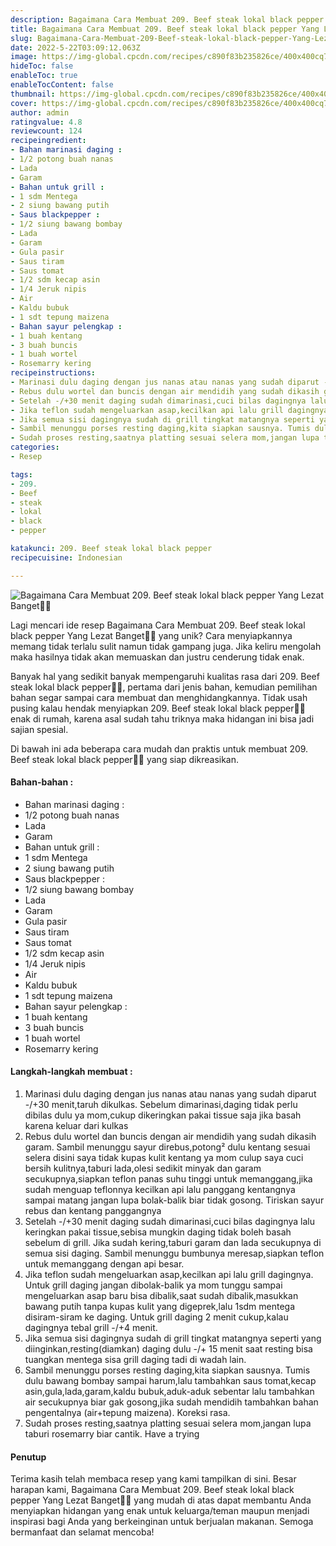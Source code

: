 ```yaml
---
description: Bagaimana Cara Membuat 209. Beef steak lokal black pepper Yang Lezat Banget"
title: Bagaimana Cara Membuat 209. Beef steak lokal black pepper Yang Lezat Banget
slug: Bagaimana-Cara-Membuat-209-Beef-steak-lokal-black-pepper-Yang-Lezat-Banget
date: 2022-5-22T03:09:12.063Z
image: https://img-global.cpcdn.com/recipes/c890f83b235826ce/400x400cq70/photo.jpg
hideToc: false
enableToc: true
enableTocContent: false
thumbnail: https://img-global.cpcdn.com/recipes/c890f83b235826ce/400x400cq70/photo.jpg
cover: https://img-global.cpcdn.com/recipes/c890f83b235826ce/400x400cq70/photo.jpg
author: admin
ratingvalue: 4.8
reviewcount: 124
recipeingredient:
- Bahan marinasi daging :
- 1/2 potong buah nanas
- Lada
- Garam
- Bahan untuk grill :
- 1 sdm Mentega
- 2 siung bawang putih
- Saus blackpepper :
- 1/2 siung bawang bombay
- Lada
- Garam
- Gula pasir
- Saus tiram
- Saus tomat
- 1/2 sdm kecap asin
- 1/4 Jeruk nipis
- Air
- Kaldu bubuk
- 1 sdt tepung maizena
- Bahan sayur pelengkap :
- 1 buah kentang
- 3 buah buncis
- 1 buah wortel
- Rosemarry kering
recipeinstructions:
- Marinasi dulu daging dengan jus nanas atau nanas yang sudah diparut -/+30 menit,taruh dikulkas. Sebelum dimarinasi,daging tidak perlu dibilas dulu ya mom,cukup dikeringkan pakai tissue saja jika basah karena keluar dari kulkas
- Rebus dulu wortel dan buncis dengan air mendidih yang sudah dikasih garam. Sambil menunggu sayur direbus,potong² dulu kentang sesuai selera disini saya tidak kupas kulit kentang ya mom culup saya cuci bersih kulitnya,taburi lada,olesi sedikit minyak dan garam secukupnya,siapkan teflon panas suhu tinggi untuk memanggang,jika sudah menguap teflonnya kecilkan api lalu panggang kentangnya sampai matang jangan lupa bolak-balik biar tidak gosong. Tiriskan sayur rebus dan kentang panggangnya
- Setelah -/+30 menit daging sudah dimarinasi,cuci bilas dagingnya lalu keringkan pakai tissue,sebisa mungkin daging tidak boleh basah sebelum di grill. Jika sudah kering,taburi garam dan lada secukupnya di semua sisi daging. Sambil menunggu bumbunya meresap,siapkan teflon untuk memanggang dengan api besar.
- Jika teflon sudah mengeluarkan asap,kecilkan api lalu grill dagingnya. Untuk grill daging jangan dibolak-balik ya mom tunggu sampai mengeluarkan asap baru bisa dibalik,saat sudah dibalik,masukkan bawang putih tanpa kupas kulit yang digeprek,lalu 1sdm mentega disiram-siram ke daging. Untuk grill daging 2 menit cukup,kalau dagingnya tebal grill -/+4 menit.
- Jika semua sisi dagingnya sudah di grill tingkat matangnya seperti yang diinginkan,resting(diamkan) daging dulu -/+ 15 menit saat resting bisa tuangkan mentega sisa grill daging tadi di wadah lain.
- Sambil menunggu porses resting daging,kita siapkan sausnya. Tumis dulu bawang bombay sampai harum,lalu tambahkan saus tomat,kecap asin,gula,lada,garam,kaldu bubuk,aduk-aduk sebentar lalu tambahkan air secukupnya biar gak gosong,jika sudah mendidih tambahkan bahan pengentalnya (air+tepung maizena). Koreksi rasa.
- Sudah proses resting,saatnya platting sesuai selera mom,jangan lupa taburi rosemarry biar cantik. Have a trying
categories:
- Resep

tags:
- 209.
- Beef
- steak
- lokal
- black
- pepper

katakunci: 209. Beef steak lokal black pepper
recipecuisine: Indonesian

---
```


![Bagaimana Cara Membuat 209. Beef steak lokal black pepper Yang Lezat Banget👩‍🍳](https://img-global.cpcdn.com/recipes/c890f83b235826ce/400x400cq70/photo.jpg)

Lagi mencari ide resep Bagaimana Cara Membuat 209. Beef steak lokal black pepper Yang Lezat Banget👩‍🍳 yang unik? Cara menyiapkannya memang tidak terlalu sulit namun tidak gampang juga. Jika keliru mengolah maka hasilnya tidak akan memuaskan dan justru cenderung tidak enak.

Banyak hal yang sedikit banyak mempengaruhi kualitas rasa dari 209. Beef steak lokal black pepper👩‍🍳, pertama dari jenis bahan, kemudian pemilihan bahan segar sampai cara membuat dan menghidangkannya. Tidak usah pusing kalau hendak menyiapkan 209. Beef steak lokal black pepper👩‍🍳 enak di rumah, karena asal sudah tahu triknya maka hidangan ini bisa jadi sajian spesial.

Di bawah ini ada beberapa cara mudah dan praktis untuk membuat 209. Beef steak lokal black pepper👩‍🍳 yang siap dikreasikan.

<!--inarticleads1-->

#### Bahan-bahan :

- Bahan marinasi daging :
- 1/2 potong buah nanas
- Lada
- Garam
- Bahan untuk grill :
- 1 sdm Mentega
- 2 siung bawang putih
- Saus blackpepper :
- 1/2 siung bawang bombay
- Lada
- Garam
- Gula pasir
- Saus tiram
- Saus tomat
- 1/2 sdm kecap asin
- 1/4 Jeruk nipis
- Air
- Kaldu bubuk
- 1 sdt tepung maizena
- Bahan sayur pelengkap :
- 1 buah kentang
- 3 buah buncis
- 1 buah wortel
- Rosemarry kering

<!--inarticleads2-->

#### Langkah-langkah membuat :

1. Marinasi dulu daging dengan jus nanas atau nanas yang sudah diparut -/+30 menit,taruh dikulkas. Sebelum dimarinasi,daging tidak perlu dibilas dulu ya mom,cukup dikeringkan pakai tissue saja jika basah karena keluar dari kulkas
1. Rebus dulu wortel dan buncis dengan air mendidih yang sudah dikasih garam. Sambil menunggu sayur direbus,potong² dulu kentang sesuai selera disini saya tidak kupas kulit kentang ya mom culup saya cuci bersih kulitnya,taburi lada,olesi sedikit minyak dan garam secukupnya,siapkan teflon panas suhu tinggi untuk memanggang,jika sudah menguap teflonnya kecilkan api lalu panggang kentangnya sampai matang jangan lupa bolak-balik biar tidak gosong. Tiriskan sayur rebus dan kentang panggangnya
1. Setelah -/+30 menit daging sudah dimarinasi,cuci bilas dagingnya lalu keringkan pakai tissue,sebisa mungkin daging tidak boleh basah sebelum di grill. Jika sudah kering,taburi garam dan lada secukupnya di semua sisi daging. Sambil menunggu bumbunya meresap,siapkan teflon untuk memanggang dengan api besar.
1. Jika teflon sudah mengeluarkan asap,kecilkan api lalu grill dagingnya. Untuk grill daging jangan dibolak-balik ya mom tunggu sampai mengeluarkan asap baru bisa dibalik,saat sudah dibalik,masukkan bawang putih tanpa kupas kulit yang digeprek,lalu 1sdm mentega disiram-siram ke daging. Untuk grill daging 2 menit cukup,kalau dagingnya tebal grill -/+4 menit.
1. Jika semua sisi dagingnya sudah di grill tingkat matangnya seperti yang diinginkan,resting(diamkan) daging dulu -/+ 15 menit saat resting bisa tuangkan mentega sisa grill daging tadi di wadah lain.
1. Sambil menunggu porses resting daging,kita siapkan sausnya. Tumis dulu bawang bombay sampai harum,lalu tambahkan saus tomat,kecap asin,gula,lada,garam,kaldu bubuk,aduk-aduk sebentar lalu tambahkan air secukupnya biar gak gosong,jika sudah mendidih tambahkan bahan pengentalnya (air+tepung maizena). Koreksi rasa.
1. Sudah proses resting,saatnya platting sesuai selera mom,jangan lupa taburi rosemarry biar cantik. Have a trying

#### Penutup

Terima kasih telah membaca resep yang kami tampilkan di sini. Besar harapan kami, Bagaimana Cara Membuat 209. Beef steak lokal black pepper Yang Lezat Banget👩‍🍳 yang mudah di atas dapat membantu Anda menyiapkan hidangan yang enak untuk keluarga/teman maupun menjadi inspirasi bagi Anda yang berkeinginan untuk berjualan makanan. Semoga bermanfaat dan selamat mencoba!